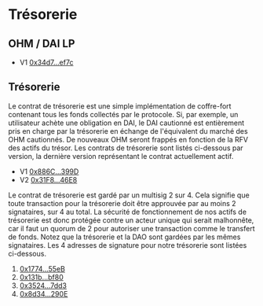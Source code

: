 # Trésorerie

## OHM / DAI LP

* V1 [0x34d7...ef7c](https://etherscan.io/address/0x34d7d7Aaf50AD4944B70B320aCB24C95fa2def7c)​

## Trésorerie <a id="treasury"></a>

Le contrat de trésorerie est une simple implémentation de coffre-fort contenant tous les fonds collectés par le protocole. Si, par exemple, un utilisateur achète une obligation en DAI, le DAI cautionné est entièrement pris en charge par la trésorerie en échange de l'équivalent du marché des OHM cautionnés. De nouveaux OHM seront frappés en fonction de la RFV des actifs du trésor. Les contrats de trésorerie sont listés ci-dessous par version, la dernière version représentant le contrat actuellement actif.

* V1 [0x886C...399D](https://etherscan.io/address/0x886CE997aa9ee4F8c2282E182aB72A705762399D)​
* V2 [0x31F8...46E8](https://etherscan.io/address/0x31F8Cc382c9898b273eff4e0b7626a6987C846E8)​

Le contrat de trésorerie est gardé par un multisig 2 sur 4. Cela signifie que toute transaction pour la trésorerie doit être approuvée par au moins 2 signataires, sur 4 au total. La sécurité de fonctionnement de nos actifs de trésorerie est donc protégée contre un acteur unique qui serait malhonnête, car il faut un quorum de 2 pour autoriser une transaction comme le transfert de fonds. Notez que la trésorerie et la DAO sont gardées par les mêmes signataires. Les 4 adresses de signature pour notre trésorerie sont listées ci-dessous.

1. ​[0x1774...55eB](https://etherscan.io/address/0x1774B6106d7E969d467396a5e90089FeaD6E55eB)​
2. ​[0x131b...bf80](https://etherscan.io/address/0x131bd1A2827ccEb2945B2e3B91Ee1Bf736cCbf80)​
3. ​[0x3524...7dd3](https://etherscan.io/address/0x3524c03D39A13D51485419A17586286A6b617dd3)​
4. ​[0x8d34...290E](https://etherscan.io/address/0x8d34EA6fb1Ed6B60F94ac6CD01dD1181ef12290E)​

